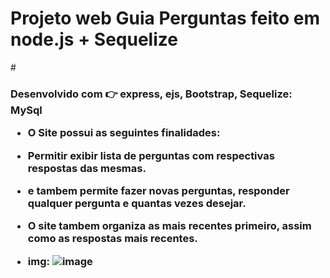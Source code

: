 # Projeto web Guia Perguntas feito em node.js + Sequelize

#<h3/> Desenvolvido com 👉 express, ejs,  Bootstrap, Sequelize: MySql

* O Site possui as seguintes finalidades:
  
-  Permitir exibir lista de perguntas  com respectivas respostas das mesmas.
-  e tambem permite fazer novas perguntas, responder qualquer pergunta e quantas vezes desejar.
-  O site tambem organiza as mais recentes primeiro, assim como as respostas mais recentes.
  
-  img:
![image](https://user-images.githubusercontent.com/67138155/102005192-b833f900-3cf5-11eb-990b-1fbc56458af0.png)

